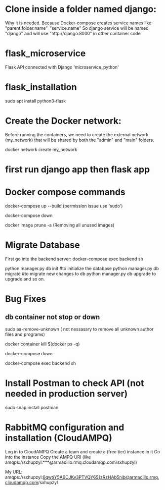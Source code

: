 # Clone inside a folder named django:
Why it is needed. Because Docker-compose creates service names like: "parent.folder.name"_"service.name" 
So django service will be named "django"
and will use "http://django:8000" in other container code

# flask_microservice

Flask API connected with Django 'microservice_python'

# flask_installation

sudo apt install python3-flask

# Create the Docker network:
Before running the containers, we need to create the external network (my_network) that will be shared by both the "admin" and "main" folders.

docker network create my_network

# first run django app then flask app 

# Docker compose commands

docker-compose up --build (permission issue use 'sudo')

docker-compose down

docker image prune -a (Removing all unused images)


# Migrate Database

First go into the backend server: docker-compose exec backend sh

python manager.py db init       #to initialize the database
python manager.py db migrate    #to migrate new changes to db
python manager.py db upgrade     to upgrade and so on.


# Bug Fixes

## db container not stop or down

sudo aa-remove-unknown ( not nessasary to remove all unknown author files and programs)

docker container kill $(docker ps -q)

docker-compose down

docker-compose exec backend sh

# Install Postman to check API (not needed in production server)

sudo snap install postman

# RabbitMQ configuration and installation (CloudAMPQ)

Log in to CloudAMPQ
Create a team and create a (free tier) instance in it
Go into the instance
Copy the AMPQ URI (like amqps://sxhupzyl:***@armadillo.rmq.cloudamqp.com/sxhupzyl) 

My URL:
amqps://sxhupzyl:6qwtiY5A6CJKv3PTVQY651zRzHAb5nib@armadillo.rmq.cloudamqp.com/sxhupzyl
